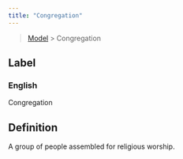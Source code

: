 ```yaml
---
title: "Congregation"
---
```


> [Model](../../) > Congregation

## Label

### English
Congregation


## Definition
A group of people assembled for religious worship. 


    
